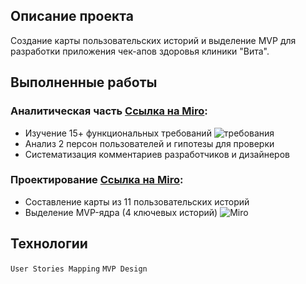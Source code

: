 ## Описание проекта
Создание карты пользовательских историй и выделение MVP для разработки приложения чек-апов здоровья клиники "Вита".

## Выполненные работы

### Аналитическая часть [Ссылка на Miro](https://miro.com/app/board/uXjVIN_affg=/?share_link_id=318366069131):
- Изучение 15+ функциональных требований ![требования](https://drive.google.com/file/d/1WBCTSuL_q_yo9ABxathHZy5qCgLxJVuG/view?usp=drive_link)
- Анализ 2 персон пользователей и гипотезы для проверки
- Систематизация комментариев разработчиков и дизайнеров

### Проектирование [Ссылка на Miro](https://miro.com/app/board/uXjVIN_affg=/?share_link_id=318366069131):
- Составление карты из 11 пользовательских историй
- Выделение MVP-ядра (4 ключевых историй)
![Miro](https://drive.google.com/file/d/1oMQNAGELeNw35ZVypeCOC2m9A0sGDkIN/view?usp=drive_link)

## Технологии
`User Stories Mapping` `MVP Design` 



